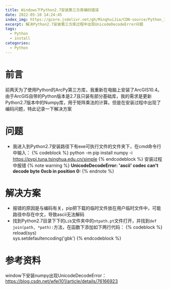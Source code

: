 ```yaml
---
title: Windows下Python2.7安装第三方库编码错误
date: 2022-05-10 14:24:45
index_img: https://gcore.jsdelivr.net/gh/MinghuiJia/CDN-source/Python_Install_Decode/python_decode_index.png
excerpt: 解决Python2.7安装第三方库过程中出现UnicodeDecodeError问题
tags:
  - Python
  - install
categories:
  - Python
---
```


# 前言
前两天为了使用Python的ArcPy第三方库，我重新在电脑上安装了ArcGIS10.4。由于ArcGIS自带的Python版本是2.7且只装有部分基础库，我的需求是更新Python2.7版本中的Numpy库，用于矩阵乘法的计算。但是在安装过程中出现了编码问题，特此记录一下解决方案

# 问题
- 我进入到Python2.7安装路径下有exe可执行文件的文件夹下，在cmd命令行中输入：
{% codeblock %}
python -m pip install numpy -i https://pypi.tuna.tsinghua.edu.cn/simple
{% endcodeblock %}
安装过程中报错
{% note warning %}
**UnicodeDecodeError: 'ascii' codec can't decode byte 0xcb in position 0:**
{% endnote %}

# 解决方案
- 报错的原因是与编码有关，pip把下载的临时文件放在用户临时文件中，可能路径中存在中文，导致ascii无法解码
- 找到Python2.7目录下下的`Lib`文件夹中的`ntpath.pt`文件打开，并找到`def join(path, *path):`方法，在函数下添加如下两行代码：
{% codeblock %}
reload(sys)  
sys.setdefaultencoding('gbk')
{% endcodeblock %}

# 参考资料
window下安装numpy出现UnicodeDecodeError：https://blog.csdn.net/wfei101/article/details/76166923